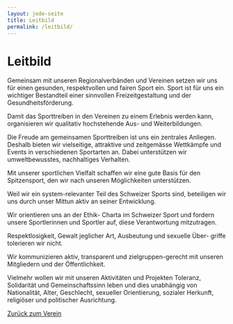 ```yaml
---
layout: jede-seite
title: Leitbild
permalink: /leitbild/
---
```


# Leitbild

Gemeinsam mit unseren Regionalverbänden und Vereinen setzen wir uns für einen gesunden, respektvollen und fairen Sport ein. Sport ist für uns ein wichtiger Bestandteil einer sinnvollen Freizeitgestaltung und der Gesundheitsförderung.

Damit das Sporttreiben in den Vereinen zu einem Erlebnis werden kann, organisieren wir qualitativ hochstehende Aus- und Weiterbildungen.

Die Freude am gemeinsamen Sporttreiben ist uns ein zentrales Anliegen. Deshalb bieten wir vielseitige, attraktive und zeitgemässe Wettkämpfe und Events in verschiedenen Sportarten an. Dabei unterstützen wir umweltbewusstes, nachhaltiges Verhalten.

Mit unserer sportlichen Vielfalt schaffen wir eine gute Basis für den Spitzensport, den wir nach unseren Möglichkeiten unterstützen.

Weil wir ein system-relevanter Teil des Schweizer Sports sind, beteiligen wir uns durch unser Mittun aktiv an seiner Entwicklung.

Wir orientieren uns an der Ethik- Charta im Schweizer Sport und fordern unsere Sportlerinnen und Sportler auf, diese Verantwortung mitzutragen.

Respektlosigkeit, Gewalt jeglicher Art, Ausbeutung und sexuelle Über- griffe tolerieren wir nicht.

Wir kommunizieren aktiv, transparent und zielgruppen-gerecht mit unseren Mitgliedern und der Öffentlichkeit.

Vielmehr wollen wir mit unseren Aktivitäten und Projekten Toleranz, Solidarität und Gemeinschaftssinn leben und dies unabhängig von Nationalität, Alter, Geschlecht, sexueller Orientierung, sozialer Herkunft, religiöser und politischer Ausrichtung.

<a href="{{ '/' | relative_url }}">Zurück zum Verein</a>